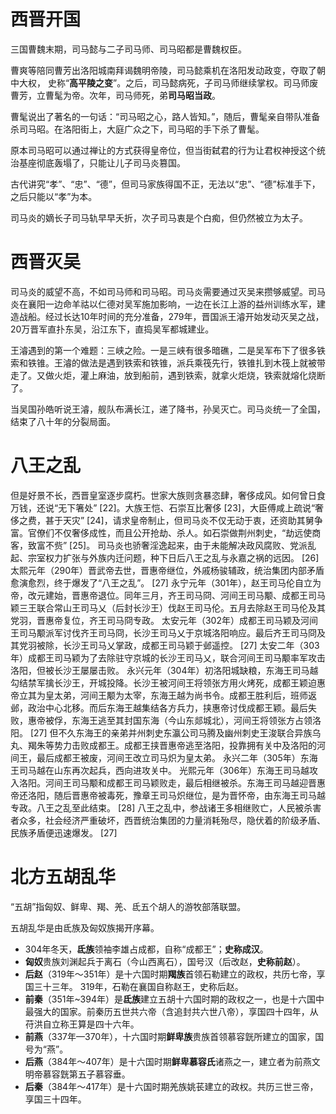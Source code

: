 # 西晋开国

三国曹魏末期，司马懿与二子司马师、司马昭都是曹魏权臣。

曹爽等陪同曹芳出洛阳城南拜谒魏明帝陵，司马懿乘机在洛阳发动政变，夺取了朝中大权， 史称“**高平陵之变**”。之后，司马懿病死，子司马师继续掌权。司马师废曹芳，立曹髦为帝。次年，司马师死，弟**司马昭当政**。

曹髦说出了著名的一句话：“司马昭之心，路人皆知。”，随后，曹髦亲自带队准备杀司马昭。在洛阳街上，大庭广众之下，司马昭的手下杀了曹髦。

原本司马昭可以通过禅让的方式获得皇帝位，但当街弑君的行为让君权神授这个统治基座彻底轰塌了，只能让儿子司马炎篡国。

古代讲究“孝”、“忠”、“德”，但司马家族得国不正，无法以“忠”、“德”标准手下，之后只能以“孝”为本。

司马炎的嫡长子司马轨早早夭折，次子司马衷是个白痴，但仍然被立为太子。

# 西晋灭吴

司马炎的威望不高，不如司马师和司马昭。司马炎需要通过灭吴来攒够威望。司马炎在襄阳一边命羊祜以仁德对吴军施加影响，一边在长江上游的益州训练水军，建造战船。经过长达10年时间的充分准备，279年，晋国派王濬开始发动灭吴之战，20万晋军直扑东吴，沿江东下，直捣吴军都城建业。

王濬遇到的第一个难题：三峡之险。一是三峡有很多暗礁，二是吴军布下了很多铁索和铁锥。王濬的做法是遇到铁索和铁锥，派兵乘筏先行，铁锥扎到木筏上就被带走了。又做火炬，灌上麻油，放到船前，遇到铁索，就拿火炬烧，铁索就熔化烧断了。

当吴国孙皓听说王濬，舰队布满长江，递了降书，孙吴灭亡。司马炎统一了全国，结束了八十年的分裂局面。

# 八王之乱

但是好景不长，西晋皇室逐步腐朽。世家大族则贪暴恣肆，奢侈成风。如何曾日食万钱，还说“无下箸处” [22]。大族王恺、石崇互比奢侈 [23]，大臣傅咸上疏说“奢侈之费，甚于天灾” [24]，请求皇帝制止，但司马炎不仅无动于衷，还资助其舅争富。官僚们不仅奢侈成性，而且公开抢劫、杀人。如石崇做荆州刺史，“劫远使商客，致富不赀” [25]。
司马炎也骄奢淫逸起来，由于未能解决政风腐败、党派乱起、宗室权力扩张与外族内迁问题，种下日后八王之乱与永嘉之祸的远因。 [26]
太熙元年（290年）晋武帝去世，晋惠帝继位，外戚杨骏辅政，统治集团内部矛盾愈演愈烈，终于爆发了“八王之乱”。 [27]
永宁元年（301年），赵王司马伦自立为帝，改元建始，晋惠帝退位。同年三月，齐王司马冏、河间王司马颙、成都王司马颖三王联合常山王司马乂（后封长沙王）伐赵王司马伦。五月去除赵王司马伦及其党羽，晋惠帝复位，齐王司马冏专政。
太安元年（302年）成都王司马颖及河间王司马颙派军讨伐齐王司马冏，长沙王司马乂于京城洛阳响应。最后齐王司马冏及其党羽被除，长沙王司马乂掌政，成都王司马颖于邺遥控。 [27]
太安二年（303年）成都王司马颖为了去除驻守京城的长沙王司马乂，联合河间王司马颙率军攻击洛阳，但被长沙王屡屡击败。
永兴元年（304年）初洛阳城缺粮，东海王司马越勾结禁军擒长沙王，开城投降。长沙王被河间王将领张方用火烤死，成都王颖迫惠帝立其为皇太弟，河间王颙为太宰，东海王越为尚书令。成都王胜利后，班师返邺，政治中心北移。而后东海王越集结各方兵力，挟惠帝讨伐成都王颖。最后失败，惠帝被俘，东海王逃至其封国东海（今山东郯城北），河间王将领张方占领洛阳。 [27]
但不久东海王的亲弟并州刺史东瀛公司马腾及幽州刺史王浚联合异族乌丸、羯朱等势力击败成都王。成都王挟晋惠帝逃至洛阳，投靠拥有关中及洛阳的河间王，最后成都王被废，河间王改立司马炽为皇太弟。
永兴二年（305年）东海王司马越在山东再次起兵，西向进攻关中。
光熙元年（306年）东海王司马越攻入洛阳。河间王司马颙和成都王司马颖败走，最后相继被杀。东海王司马越迎晋惠帝还洛阳，随后晋惠帝被毒死，豫章王司马炽继位，是为晋怀帝，由东海王司马越专政。八王之乱至此结束。 [28]
八王之乱中，参战诸王多相继败亡，人民被杀害者众多，社会经济严重破坏，西晋统治集团的力量消耗殆尽，隐伏着的阶级矛盾、民族矛盾便迅速爆发。 [27]

# 北方五胡乱华

“五胡”指匈奴、鲜卑、羯、羌、氐五个胡人的游牧部落联盟。

五胡乱华是由氐族及匈奴族揭开序幕。

- 304年冬天，**氐族**领袖李雄占成都，自称“成都王”；**史称成汉**。
- **匈奴**贵族刘渊起兵于离石（今山西离石），国号汉（后改赵，**史称前赵**）。
- **后赵**（319年～351年）是十六国时期**羯族**首领石勒建立的政权，共历七帝，享国三十三年。 319年，石勒在襄国自称赵王，史称后赵。
- **前秦**（351年~394年）是**氐族**建立五胡十六国时期的政权之一，也是十六国中最强大的国家。前秦历五世共六帝（含追封共六世八帝），享国四十四年，从苻洪自立称王算是四十六年。
- **前燕**（337年—370年），十六国时期**鲜卑族**贵族首领慕容皝所建立的国家，国号为“燕”。
- **后燕**（384年～407年）是十六国时期**鲜卑慕容氏**诸燕之一，建立者为前燕文明帝慕容皝第五子慕容垂。
- **后秦**（384年～417年）是十六国时期羌族姚苌建立的政权。共历三世三帝，享国三十四年。